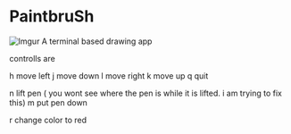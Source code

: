 # PaintbruSh
![Imgur](https://i.imgur.com/6QdhCJy.png)
A terminal based drawing app

controlls are

h move left
j move down
l move right
k move up
q quit

n lift pen ( you wont see where the pen is while it is lifted. i am trying to fix this)
m put pen down

r change color to red 

